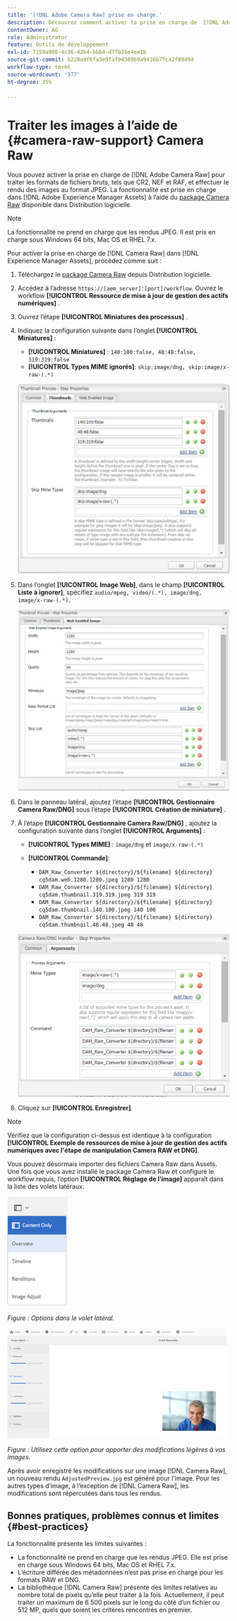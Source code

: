 ```yaml
---
title: '[!DNL Adobe Camera Raw] prise en charge.'
description: Découvrez comment activer la prise en charge de  [!DNL Adobe Camera Raw] dans [!DNL Adobe Experience Manager Assets].
contentOwner: AG
role: Administrator
feature: Outils de développement
exl-id: 7159a908-4c36-42b4-bbb4-d7fb1be4ee1b
source-git-commit: b220adf6fa3e9faf94389b9a9416b7fca2f89d9d
workflow-type: tm+mt
source-wordcount: '377'
ht-degree: 35%

---
```


# Traiter les images à l’aide de {#camera-raw-support} Camera Raw

Vous pouvez activer la prise en charge de [!DNL Adobe Camera Raw] pour traiter les formats de fichiers bruts, tels que CR2, NEF et RAF, et effectuer le rendu des images au format JPEG. La fonctionnalité est prise en charge dans [!DNL Adobe Experience Manager Assets] à l’aide du [package Camera Raw](https://experience.adobe.com/#/downloads/content/software-distribution/en/aem.html?package=/content/software-distribution/en/details.html/content/dam/aem/public/adobe/packages/aem630/product/assets/aem-assets-cameraraw-pkg) disponible dans Distribution logicielle.

>[!NOTE]
>
>La fonctionnalité ne prend en charge que les rendus JPEG. Il est pris en charge sous Windows 64 bits, Mac OS et RHEL 7.x.

Pour activer la prise en charge de [!DNL Camera Raw] dans [!DNL Experience Manager Assets], procédez comme suit :

1. Téléchargez le [package Camera Raw](https://experience.adobe.com/#/downloads/content/software-distribution/en/aem.html?package=/content/software-distribution/en/details.html/content/dam/aem/public/adobe/packages/aem630/product/assets/aem-assets-cameraraw-pkg) depuis Distribution logicielle.
1. Accédez à l’adresse `https://[aem_server]:[port]/workflow`. Ouvrez le workflow **[!UICONTROL Ressource de mise à jour de gestion des actifs numériques]** .
1. Ouvrez l’étape **[!UICONTROL Miniatures des processus]** .
1. Indiquez la configuration suivante dans l’onglet **[!UICONTROL Miniatures]** :

   * **[!UICONTROL Miniatures]** :  `140:100:false, 48:48:false, 319:319:false`
   * **[!UICONTROL Types MIME ignorés]**: `skip:image/dng, skip:image/x-raw-(.*)`

   ![chlimage_1-128](assets/chlimage_1-334.png)

1. Dans l’onglet **[!UICONTROL Image Web]**, dans le champ **[!UICONTROL Liste à ignorer]**, spécifiez `audio/mpeg, video/(.*), image/dng, image/x-raw-(.*)`.

   ![chlimage_1-129](assets/chlimage_1-335.png)

1. Dans le panneau latéral, ajoutez l’étape **[!UICONTROL Gestionnaire Camera Raw/DNG]** sous l’étape **[!UICONTROL Création de miniature]** .
1. À l’étape **[!UICONTROL Gestionnaire Camera Raw/DNG]** , ajoutez la configuration suivante dans l’onglet **[!UICONTROL Arguments]** :

   * **[!UICONTROL Types MIME]** :  `image/dng` et  `image/x-raw-(.*)`
   * **[!UICONTROL Commande]**:

      * `DAM_Raw_Converter ${directory}/${filename} ${directory} cq5dam.web.1280.1280.jpeg 1280 1280`
      * `DAM_Raw_Converter ${directory}/${filename} ${directory} cq5dam.thumbnail.319.319.jpeg 319 319`
      * `DAM_Raw_Converter ${directory}/${filename} ${directory} cq5dam.thumbnail.140.100.jpeg 140 100`
      * `DAM_Raw_Converter ${directory}/${filename} ${directory} cq5dam.thumbnail.48.48.jpeg 48 48`

   ![chlimage_1-130](assets/chlimage_1-336.png)

1. Cliquez sur **[!UICONTROL Enregistrer]**.

>[!NOTE]
>
>Vérifiez que la configuration ci-dessus est identique à la configuration **[!UICONTROL Exemple de ressources de mise à jour de gestion des actifs numériques avec l&#39;étape de manipulation Camera RAW et DNG]**.

Vous pouvez désormais importer des fichiers Camera Raw dans Assets. Une fois que vous avez installé le package Camera Raw et configuré le workflow requis, l’option **[!UICONTROL Réglage de l’image]** apparaît dans la liste des volets latéraux.

![chlimage_1-131](assets/chlimage_1-337.png)

*Figure : Options dans le volet latéral.*

![chlimage_1-132](assets/chlimage_1-338.png)

*Figure : Utilisez cette option pour apporter des modifications légères à vos images.*

Après avoir enregistré les modifications sur une image [!DNL Camera Raw], un nouveau rendu `AdjustedPreview.jpg` est généré pour l’image. Pour les autres types d’image, à l’exception de [!DNL Camera Raw], les modifications sont répercutées dans tous les rendus.

## Bonnes pratiques, problèmes connus et limites {#best-practices}

La fonctionnalité présente les limites suivantes :

* La fonctionnalité ne prend en charge que les rendus JPEG. Elle est prise en charge sous Windows 64 bits, Mac OS et RHEL 7.x.
* L’écriture différée des métadonnées n’est pas prise en charge pour les formats RAW et DNG.
* La bibliothèque [!DNL Camera Raw] présente des limites relatives au nombre total de pixels qu’elle peut traiter à la fois. Actuellement, il peut traiter un maximum de 6 500 pixels sur le long du côté d’un fichier ou 512 MP, quels que soient les critères rencontrés en premier.
